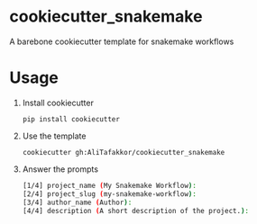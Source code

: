 # cookiecutter_snakemake
A barebone cookiecutter template for snakemake workflows

# Usage

1. Install cookiecutter
    ```
    pip install cookiecutter
    ```
2. Use the template
    ```
    cookiecutter gh:AliTafakkor/cookiecutter_snakemake
    ```
3. Answer the prompts
    ```.bash
    [1/4] project_name (My Snakemake Workflow): 
    [2/4] project_slug (my-snakemake-workflow):
    [3/4] author_name (Author):
    [4/4] description (A short description of the project.):
    ```